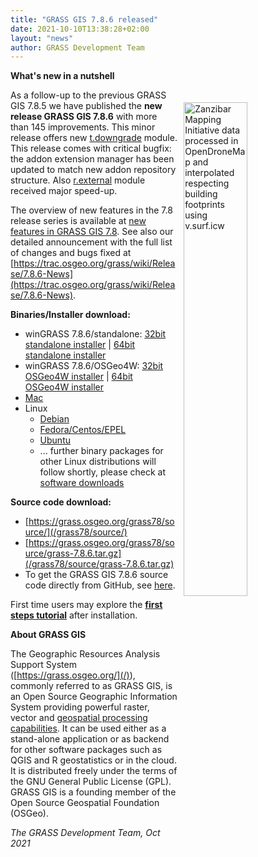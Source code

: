 ```yaml
---
title: "GRASS GIS 7.8.6 released"
date: 2021-10-10T13:38:28+02:00
layout: "news"
author: GRASS Development Team
---
```


**What's new in a nutshell**

<!-- TBD replaced by a new screenshot -->
<a href="/images/gallery/lidar/zmi_stone_town_opendronemap_v_surf_icw.png">
  <img src="/images/gallery/lidar/zmi_stone_town_opendronemap_v_surf_icw.png"
   alt="Zanzibar Mapping Initiative data processed in OpenDroneMap and interpolated respecting building footprints using v.surf.icw" title="Zanzibar Mapping Initiative data processed in OpenDroneMap and interpolated respecting building footprints using v.surf.icw"
   width="45%" style="float:right;padding-left:10px;padding-top:20px">
</a>

As a follow-up to the previous GRASS GIS 7.8.5 we have published the
**new release GRASS GIS 7.8.6** with more than 145 improvements. 
This minor release offers new <a
href="https://grass.osgeo.org/grass78/manuals/t.downgrade.html">t.downgrade</a>
module. This release comes with critical bugfix: the addon extension
manager has been updated to match new addon repository structure. Also
<a
href="https://grass.osgeo.org/grass78/manuals/r.external.html">r.external</a>
module received major speed-up.

The overview of new features in the 7.8 release series is available at 
[new features in GRASS GIS 7.8](https://trac.osgeo.org/grass/wiki/Grass7/NewFeatures78).
See also our detailed announcement with the full list of changes and 
bugs fixed at 
[https://trac.osgeo.org/grass/wiki/Release/7.8.6-News](https://trac.osgeo.org/grass/wiki/Release/7.8.6-News).

**Binaries/Installer download:**

- winGRASS 7.8.6/standalone: 
  [32bit standalone installer](/grass78/binary/mswindows/native/x86/WinGRASS-7.8.6-1-Setup-x86.exe) \| [64bit standalone installer](/grass78/binary/mswindows/native/x86_64/WinGRASS-7.8.6-1-Setup-x86_64.exe)
- winGRASS 7.8.6/OSGeo4W:
  [32bit OSGeo4W installer](http://download.osgeo.org/osgeo4w/osgeo4w-setup-x86.exe) \| [64bit OSGeo4W installer](http://download.osgeo.org/osgeo4w/v2/osgeo4w-setup.exe)
- [Mac](http://grassmac.wikidot.com/downloads)
- Linux
    - [Debian](https://tracker.debian.org/pkg/grass)
    - [Fedora/Centos/EPEL](https://src.fedoraproject.org/rpms/grass)
    - [Ubuntu](https://launchpad.net/~ubuntugis/+archive/ubuntu/ubuntugis-unstable/+packages?field.name_filter=grass)
    - ... further binary packages for other Linux distributions will follow shortly, please check at [software downloads](/download/software/index.html#g78x)

**Source code download:**

-   [https://grass.osgeo.org/grass78/source/](/grass78/source/)
-   [https://grass.osgeo.org/grass78/source/grass-7.8.6.tar.gz](/grass78/source/grass-7.8.6.tar.gz)
-   To get the GRASS GIS 7.8.6 source code directly from GitHub, see [here](https://github.com/OSGeo/grass/releases/tag/7.8.6).

First time users may explore the [**first steps tutorial**](/learn/) after
installation.

**About GRASS GIS**

The Geographic Resources Analysis Support System
([https://grass.osgeo.org/](/)), commonly referred to as GRASS GIS, is
an Open Source Geographic Information System providing powerful raster,
vector and [geospatial processing capabilities](https://grass.osgeo.org/learn/overview/).
It can be used either as a stand-alone application or as backend for other
software packages such as QGIS and R geostatistics or in the cloud. It is
distributed freely under the terms of the GNU General Public License (GPL).
GRASS GIS is a founding member of the Open Source Geospatial Foundation (OSGeo).

*The GRASS Development Team, Oct 2021*

